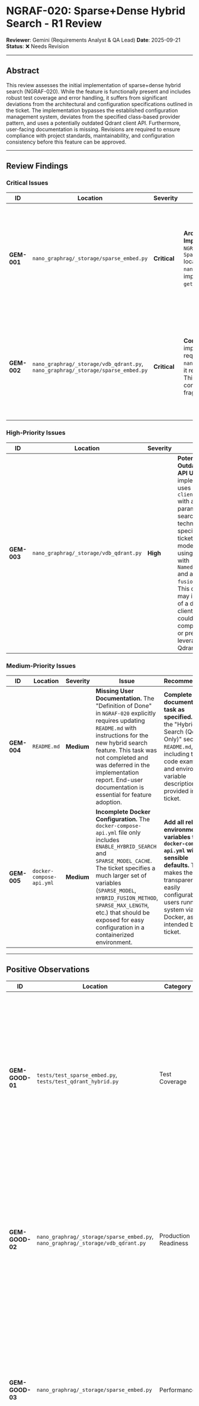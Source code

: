 # NGRAF-020: Sparse+Dense Hybrid Search - R1 Review

**Reviewer**: Gemini (Requirements Analyst & QA Lead)
**Date**: 2025-09-21
**Status**: ❌ Needs Revision

---

## Abstract

This review assesses the initial implementation of sparse+dense hybrid search (NGRAF-020). While the feature is functionally present and includes robust test coverage and error handling, it suffers from significant deviations from the architectural and configuration specifications outlined in the ticket. The implementation bypasses the established configuration management system, deviates from the specified class-based provider pattern, and uses a potentially outdated Qdrant client API. Furthermore, user-facing documentation is missing. Revisions are required to ensure compliance with project standards, maintainability, and configuration consistency before this feature can be approved.

---

## Review Findings

### Critical Issues

| ID | Location | Severity | Issue | Recommendation |
| --- | --- | --- | --- | --- |
| **GEM-001** | `nano_graphrag/_storage/sparse_embed.py` | **Critical** | **Architectural Deviation in Provider Implementation.** The technical specification in `NGRAF-020` requires a class-based `SparseEmbeddingProvider(BaseEmbeddingProvider)` located in `nano_graphrag/llm/providers/sparse.py`. The implementation provides a procedural function `get_sparse_embeddings` in a different location. | **Refactor the implementation to match the specified architecture.** Create the `SparseEmbeddingProvider` class inheriting from `BaseEmbeddingProvider` as detailed in the ticket. This ensures consistency with the project's provider model, improves modularity, and makes the system easier to extend in the future. |
| **GEM-002** | `nano_graphrag/_storage/vdb_qdrant.py`, `nano_graphrag/_storage/sparse_embed.py` | **Critical** | **Configuration Management Bypass.** The implementation completely ignores the ticket's requirement to add hybrid search settings to `nano_graphrag/config.py:StorageConfig`. Instead, it relies exclusively on direct `os.getenv()` calls. This violates the project's established configuration pattern, making configuration fragmented and harder to manage. | **Implement the configuration as specified in the ticket.** Add all hybrid search parameters to the `StorageConfig` dataclass and its `from_env` constructor. The rest of the application code should then source these settings from the config object, not directly from environment variables. |

### High-Priority Issues

| ID | Location | Severity | Issue | Recommendation |
| --- | --- | --- | --- | --- |
| **GEM-003** | `nano_graphrag/_storage/vdb_qdrant.py` | **High** | **Potentially Outdated Qdrant API Usage.** The implementation uses `client.query_points` with a `prefetch` parameter for hybrid search. The technical specification in the ticket details a more modern approach using `client.query` with `NamedSparseVector` and a top-level `fusion` parameter. This discrepancy may indicate usage of a deprecated client API, which could lead to future compatibility issues or prevent leveraging the latest Qdrant features. | **Align the Qdrant query method with the one specified in the ticket.** Refactor the hybrid query logic to use the `client.query` API with `NamedSparseVector` and `FusionQuery`. If this requires a newer version of the `qdrant-client` library, update the dependency and verify its compatibility. |

### Medium-Priority Issues

| ID | Location | Severity | Issue | Recommendation |
| --- | --- | --- | --- | --- |
| **GEM-004** | `README.md` | **Medium** | **Missing User Documentation.** The "Definition of Done" in `NGRAF-020` explicitly requires updating `README.md` with instructions for the new hybrid search feature. This task was not completed and was deferred in the implementation report. End-user documentation is essential for feature adoption. | **Complete the documentation task as specified.** Add the "Hybrid Search (Qdrant Only)" section to `README.md`, including the code examples and environment variable descriptions provided in the ticket. |
| **GEM-005** | `docker-compose-api.yml` | **Medium** | **Incomplete Docker Configuration.** The `docker-compose-api.yml` file only includes `ENABLE_HYBRID_SEARCH` and `SPARSE_MODEL_CACHE`. The ticket specifies a much larger set of variables (`SPARSE_MODEL`, `HYBRID_FUSION_METHOD`, `SPARSE_MAX_LENGTH`, etc.) that should be exposed for easy configuration in a containerized environment. | **Add all relevant environment variables to `docker-compose-api.yml` with sensible defaults.** This makes the feature transparent and easily configurable for users running the system via Docker, as intended by the ticket. |

---

## Positive Observations

| ID | Location | Category | Observation |
| --- | --- | --- | --- |
| **GEM-GOOD-01** | `tests/test_sparse_embed.py`, `tests/test_qdrant_hybrid.py` | Test Coverage | **Excellent test coverage.** The implementation includes a comprehensive suite of 11 new tests for both the sparse embedding provider and the Qdrant integration. The tests cover primary functionality, failure modes (e.g., timeouts, errors), and configuration options (e.g., feature disabled, cache enabled). |
| **GEM-GOOD-02** | `nano_graphrag/_storage/sparse_embed.py`, `nano_graphrag/_storage/vdb_qdrant.py` | Production Readiness | **Robust error handling and graceful degradation.** The system correctly falls back to dense-only search if sparse embedding fails, times out, or if the hybrid query itself raises an exception. This makes the feature resilient and safe for production environments. |
| **GEM-GOOD-03** | `nano_graphrag/_storage/sparse_embed.py` | Performance | **Correct implementation of the singleton pattern.** The SPLADE model is loaded once and cached using an `asyncio.Lock` to prevent race conditions. This correctly addresses the performance requirements related to model loading time and memory usage. |

---

## Final Recommendation

**Needs Revision.** The feature cannot be approved for merge in its current state. The critical architectural and configuration deviations (GEM-001, GEM-002) must be addressed to maintain the integrity and maintainability of the codebase. The high-priority issue (GEM-003) should also be resolved to ensure long-term compatibility. Once these revisions are complete, the feature will be significantly closer to meeting the required standards.
